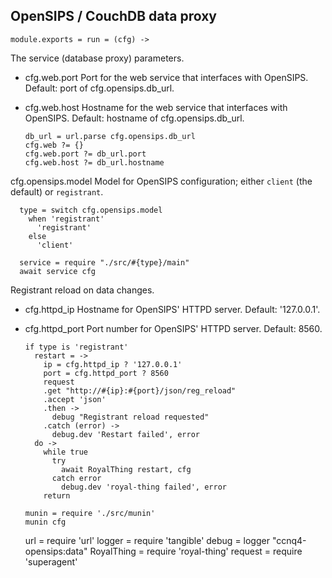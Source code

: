 OpenSIPS / CouchDB data proxy
-----------------------------

    module.exports = run = (cfg) ->

The service (database proxy) parameters.

* cfg.web.port Port for the web service that interfaces with OpenSIPS. Default: port of cfg.opensips.db_url.
* cfg.web.host Hostname for the web service that interfaces with OpenSIPS. Default: hostname of cfg.opensips.db_url.

      db_url = url.parse cfg.opensips.db_url
      cfg.web ?= {}
      cfg.web.port ?= db_url.port
      cfg.web.host ?= db_url.hostname

cfg.opensips.model Model for OpenSIPS configuration; either `client` (the default) or `registrant`.

      type = switch cfg.opensips.model
        when 'registrant'
          'registrant'
        else
          'client'

      service = require "./src/#{type}/main"
      await service cfg

Registrant reload on data changes.

* cfg.httpd_ip Hostname for OpenSIPS' HTTPD server. Default: '127.0.0.1'.
* cfg.httpd_port Port number for OpenSIPS' HTTPD server. Default: 8560.

      if type is 'registrant'
        restart = ->
          ip = cfg.httpd_ip ? '127.0.0.1'
          port = cfg.httpd_port ? 8560
          request
          .get "http://#{ip}:#{port}/json/reg_reload"
          .accept 'json'
          .then ->
            debug "Registrant reload requested"
          .catch (error) ->
            debug.dev 'Restart failed', error
        do ->
          while true
            try
              await RoyalThing restart, cfg
            catch error
              debug.dev 'royal-thing failed', error
          return

      munin = require './src/munin'
      munin cfg

    url = require 'url'
    logger = require 'tangible'
    debug = logger "ccnq4-opensips:data"
    RoyalThing = require 'royal-thing'
    request = require 'superagent'
